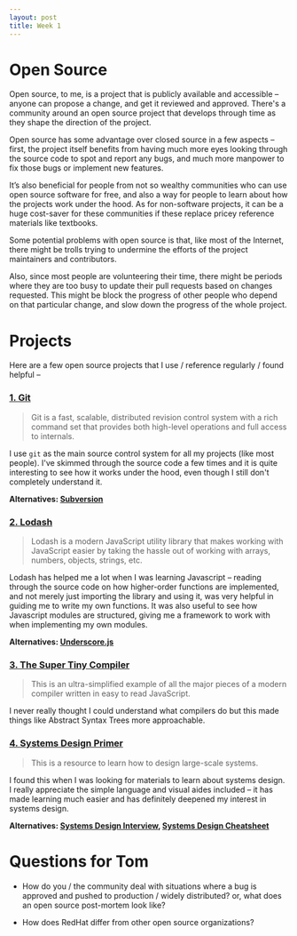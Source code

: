 ```yaml
---
layout: post
title: Week 1
---
```


# Open Source

Open source, to me, is a project that is publicly available and accessible – anyone can propose a change, and get it reviewed and approved. There's a community around an open source project that develops through time as they shape the direction of the project.

Open source has some advantage over closed source in a few aspects – first, the project itself benefits from having much more eyes looking through the source code to spot and report any bugs, and much more manpower to fix those bugs or implement new features.

It’s also beneficial for people from not so wealthy communities who can use open source software for free, and also a way for people to learn about how the projects work under the hood. As for non-software projects, it can be a huge cost-saver for these communities if these replace pricey reference materials like textbooks.

Some potential problems with open source is that, like most of the Internet, there might be trolls trying to undermine the efforts of the project maintainers and contributors.

Also, since most people are volunteering their time, there might be periods where they are too busy to update their pull requests based on changes requested. This might be block the progress of other people who depend on that particular change, and slow down the progress of the whole project. 


# Projects

Here are a few open source projects that I use / reference regularly / found helpful –

### [1. Git](https://github.com/git/git)
> Git is a fast, scalable, distributed revision control system with a rich command set that provides both high-level operations and full access to internals.

I use `git` as the main source control system for all my projects (like most people). I've skimmed through the source code a few times and it is quite interesting to see how it works under the hood, even though I still don't completely understand it.

**Alternatives: [Subversion](https://subversion.apache.org/source-code.html)**


### [2. Lodash](https://github.com/lodash/lodash)

> Lodash is a modern JavaScript utility library that makes working with JavaScript easier by taking the hassle out of working with arrays,
numbers, objects, strings, etc.

Lodash has helped me a lot when I was learning Javascript – reading through the source code on how higher-order functions are implemented, and not merely just importing the library and using it, was very helpful in guiding me to write my own functions. It was also useful to see how Javascript modules are structured, giving me a framework to work with when implementing my own modules.

**Alternatives: [Underscore.js](https://github.com/jashkenas/underscore)**


### [3. The Super Tiny Compiler](https://the-super-tiny-compiler.glitch.me/)

> This is an ultra-simplified example of all the major pieces of a modern compiler written in easy to read JavaScript.

I never really thought I could understand what compilers do but this made things like Abstract Syntax Trees more approachable.


### [4. Systems Design Primer](https://github.com/donnemartin/system-design-primer)
> This is a resource to learn how to design large-scale systems.

I found this when I was looking for materials to learn about systems design. I really appreciate the simple language and visual aides included – it has made learning much easier and has definitely deepened my interest in systems design.

**Alternatives: [Systems Design Interview](https://github.com/checkcheckzz/system-design-interview), [Systems Design Cheatsheet](https://gist.github.com/vasanthk/485d1c25737e8e72759f)**


# Questions for Tom

* How do you / the community deal with situations where a bug is approved and pushed to production / widely distributed? or, what does an open source post-mortem look like?

* How does RedHat differ from other open source organizations?